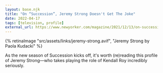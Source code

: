 ```yaml
---
layout: base.njk
title: "On “Succession”, Jeremy Strong Doesn't Get The Joke"
date: 2022-04-17
tags: [television, profile]
external_url: https://www.newyorker.com/magazine/2021/12/13/on-succession-jeremy-strong-doesnt-get-the-joke?ref=daniel.pizza
---
```

{% retinaImage "src/assets/links/jeremy-strong.avif", "Jeremy Strong by Paola Kudacki" %}

As the new season of Succession kicks off, it's worth (re)reading this profile of Jeremy Strong—who takes playing the role of Kendall Roy incredibly seriously.